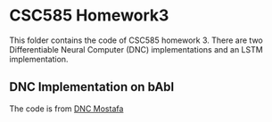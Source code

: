 # CSC585 Homework3
This folder contains the code of CSC585 homework 3. There are two Differentiable Neural Computer (DNC) implementations and an LSTM implementation. 

## DNC Implementation on bAbI
The code is from [DNC Mostafa](https://github.com/Mostafa-Samir/DNC-tensorflow)
